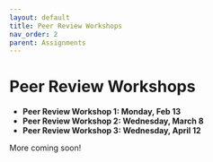 ```yaml
---
layout: default
title: Peer Review Workshops
nav_order: 2
parent: Assignments
---
```

# Peer Review Workshops
* **Peer Review Workshop 1: Monday, Feb 13**
* **Peer Review Workshop 2: Wednesday, March 8**
* **Peer Review Workshop 3: Wednesday, April 12**

More coming soon!
